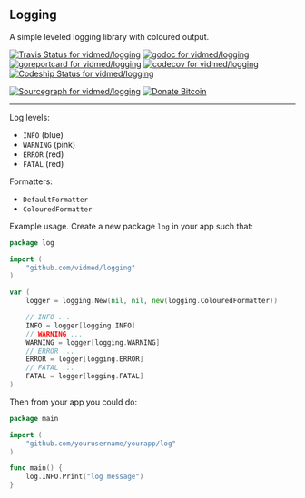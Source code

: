 ## Logging

A simple leveled logging library with coloured output.

[![Travis Status for vidmed/logging](https://travis-ci.org/vidmed/logging.svg?branch=master&label=linux+build)](https://travis-ci.org/vidmed/logging)
[![godoc for vidmed/logging](https://godoc.org/github.com/nathany/looper?status.svg)](http://godoc.org/github.com/vidmed/logging)
[![goreportcard for vidmed/logging](https://goreportcard.com/badge/github.com/vidmed/logging)](https://goreportcard.com/report/vidmed/logging)
[![codecov for vidmed/logging](https://codecov.io/gh/vidmed/logging/branch/master/graph/badge.svg)](https://codecov.io/gh/vidmed/logging)
[![Codeship Status for vidmed/logging](https://app.codeship.com/projects/3844b520-3c97-0134-92d6-6a89aa757e0d/status?branch=master)](https://app.codeship.com/projects/166987)

[![Sourcegraph for vidmed/logging](https://sourcegraph.com/github.com/vidmed/logging/-/badge.svg)](https://sourcegraph.com/github.com/vidmed/logging?badge)
[![Donate Bitcoin](https://img.shields.io/badge/donate-bitcoin-orange.svg)](https://vidmed.github.io/donate/)

---

Log levels:

- `INFO` (blue)
- `WARNING` (pink)
- `ERROR` (red)
- `FATAL` (red)

Formatters:

- `DefaultFormatter`
- `ColouredFormatter`

Example usage. Create a new package `log` in your app such that:

```go
package log

import (
	"github.com/vidmed/logging"
)

var (
	logger = logging.New(nil, nil, new(logging.ColouredFormatter))

	// INFO ...
	INFO = logger[logging.INFO]
	// WARNING ...
	WARNING = logger[logging.WARNING]
	// ERROR ...
	ERROR = logger[logging.ERROR]
	// FATAL ...
	FATAL = logger[logging.FATAL]
)
```

Then from your app you could do:

```go
package main

import (
	"github.com/yourusername/yourapp/log"
)

func main() {
	log.INFO.Print("log message")
}
```
